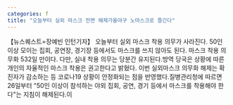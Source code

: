 ```yaml
---
categories: f
title: "오늘부터 실외 마스크 전면 해제가을야구 노마스크로 즐긴다"
---
```

【뉴스퀘스트=장예빈 인턴기자】 오늘부터 실외 마스크 착용 의무가 사라진다. 50인 이상 모이는 집회, 공연장, 경기장 등에서도 마스크를 쓰지 않아도 된다. 마스크 착용 의무화 532일 만이다. 다만, 실내 착용 의무는 당분간 유지된다.방역 당국은 상황에 따른 개인의 자율적인 마스크 착용은 권고한다고 밝혔다. 이번 실외마스크 의무화 해제는 확진자가 감소하는 등 코로나19 상황이 안정화되는 점을 반영했다.질병관리청에 따르면 26일부터 "50인 이상이 참석하는 야외 집회, 공연, 경기 등에서 마스크를 착용해야 한다"는 지침이 해제된다.이
